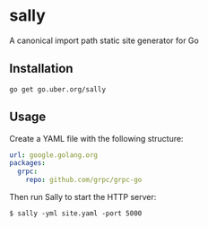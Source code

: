 # sally

A canonical import path static site generator for Go

## Installation

`go get go.uber.org/sally`

## Usage

Create a YAML file with the following structure:

```yaml
url: google.golang.org
packages:
  grpc:
    repo: github.com/grpc/grpc-go
```

Then run Sally to start the HTTP server:

```
$ sally -yml site.yaml -port 5000
```

